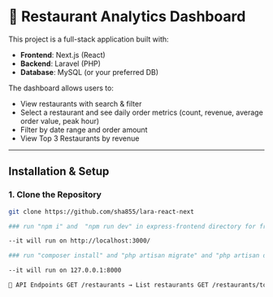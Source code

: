 # 🍴 Restaurant Analytics Dashboard

This project is a full-stack application built with:
- **Frontend**: Next.js (React)  
- **Backend**: Laravel (PHP)  
- **Database**: MySQL (or your preferred DB)  

The dashboard allows users to:
- View restaurants with search & filter  
- Select a restaurant and see daily order metrics (count, revenue, average order value, peak hour)  
- Filter by date range and order amount  
- View Top 3 Restaurants by revenue  

---

## Installation & Setup

### 1. Clone the Repository
```bash
git clone https://github.com/sha855/lara-react-next

### run "npm i" and  "npm run dev" in express-frontend directory for frontend run

--it will run on http://localhost:3000/

### run "composer install" and "php artisan migrate" and "php artisan db:seed" and "php artisan serve" 

--it will run on 127.0.0.1:8000

🔗 API Endpoints GET /restaurants → List restaurants GET /restaurants/top?start_date=YYYY-MM-DD&end_date=YYYY-MM-DD → Top 3 restaurants by revenue GET /orders/metrics?restaurant_id=X&start_date=YYYY-MM-DD&end_date=YYYY-MM-DD&min_amount=&max_amount= → Metrics for a restaurant 🛠 Tech Stack Frontend: Next.js, React, Axios Backend: Laravel 12, PHP 8+ Database: MySQL / MariaDB
